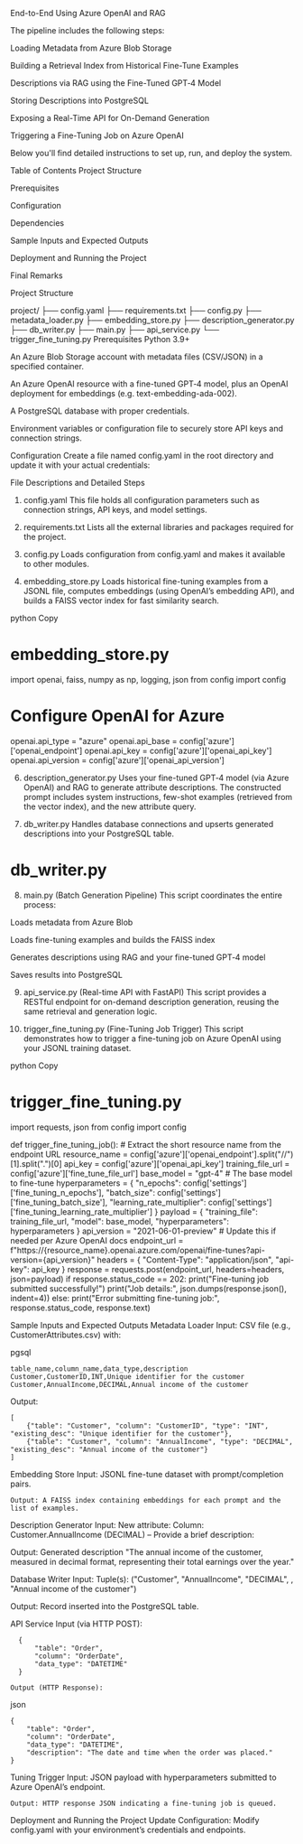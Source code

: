 End-to-End  Using Azure OpenAI and RAG

The pipeline includes the following steps:

Loading Metadata from Azure Blob Storage

Building a Retrieval Index from Historical Fine-Tune Examples

Descriptions via RAG using the Fine-Tuned GPT‑4 Model

Storing Descriptions into PostgreSQL

Exposing a Real-Time API for On-Demand Generation

Triggering a Fine-Tuning Job on Azure OpenAI

Below you'll find detailed instructions to set up, run, and deploy the system.

Table of Contents
Project Structure

Prerequisites

Configuration

Dependencies



Sample Inputs and Expected Outputs

Deployment and Running the Project

Final Remarks

Project Structure

project/
├── config.yaml
├── requirements.txt
├── config.py
├── metadata_loader.py
├── embedding_store.py
├── description_generator.py
├── db_writer.py
├── main.py
├── api_service.py
└── trigger_fine_tuning.py
Prerequisites
Python 3.9+

An Azure Blob Storage account with metadata files (CSV/JSON) in a specified container.

An Azure OpenAI resource with a fine-tuned GPT‑4 model, plus an OpenAI deployment for embeddings (e.g. text-embedding-ada-002).

A PostgreSQL database with proper credentials.

Environment variables or configuration file to securely store API keys and connection strings.

Configuration
Create a file named config.yaml in the root directory and update it with your actual credentials:

File Descriptions and Detailed Steps
1. config.yaml
This file holds all configuration parameters such as connection strings, API keys, and model settings.

2. requirements.txt
Lists all the external libraries and packages required for the project.

3. config.py
Loads configuration from config.yaml and makes it available to other modules.

5. embedding_store.py
Loads historical fine-tuning examples from a JSONL file, computes embeddings (using OpenAI’s embedding API), and builds a FAISS vector index for fast similarity search.

python
Copy
# embedding_store.py
import openai, faiss, numpy as np, logging, json
from config import config

# Configure OpenAI for Azure
openai.api_type = "azure"
openai.api_base = config['azure']['openai_endpoint']
openai.api_key = config['azure']['openai_api_key']
openai.api_version = config['azure']['openai_api_version']

6. description_generator.py
Uses your fine-tuned GPT‑4 model (via Azure OpenAI) and RAG to generate attribute descriptions.
The constructed prompt includes system instructions, few-shot examples (retrieved from the vector index), and the new attribute query.


7. db_writer.py
Handles database connections and upserts generated descriptions into your PostgreSQL table.


# db_writer.py

8. main.py (Batch Generation Pipeline)
This script coordinates the entire process:

Loads metadata from Azure Blob

Loads fine-tuning examples and builds the FAISS index

Generates descriptions using RAG and your fine-tuned GPT‑4 model

Saves results into PostgreSQL

9. api_service.py (Real-time API with FastAPI)
This script provides a RESTful endpoint for on-demand description generation, reusing the same retrieval and generation logic.


10. trigger_fine_tuning.py (Fine-Tuning Job Trigger)
This script demonstrates how to trigger a fine-tuning job on Azure OpenAI using your JSONL training dataset.

python
Copy
# trigger_fine_tuning.py
import requests, json
from config import config

def trigger_fine_tuning_job():
    # Extract the short resource name from the endpoint URL
    resource_name = config['azure']['openai_endpoint'].split("//")[1].split(".")[0]
    api_key = config['azure']['openai_api_key']
    training_file_url = config['azure']['fine_tune_file_url']
    base_model = "gpt-4"  # The base model to fine-tune
    hyperparameters = {
        "n_epochs": config['settings']['fine_tuning_n_epochs'],
        "batch_size": config['settings']['fine_tuning_batch_size'],
        "learning_rate_multiplier": config['settings']['fine_tuning_learning_rate_multiplier']
    }
    payload = {
        "training_file": training_file_url,
        "model": base_model,
        "hyperparameters": hyperparameters
    }
    api_version = "2021-06-01-preview"  # Update this if needed per Azure OpenAI docs
    endpoint_url = f"https://{resource_name}.openai.azure.com/openai/fine-tunes?api-version={api_version}"
    headers = {
        "Content-Type": "application/json",
        "api-key": api_key
    }
    response = requests.post(endpoint_url, headers=headers, json=payload)
    if response.status_code == 202:
        print("Fine-tuning job submitted successfully!")
        print("Job details:", json.dumps(response.json(), indent=4))
    else:
        print("Error submitting fine-tuning job:", response.status_code, response.text)


Sample Inputs and Expected Outputs
Metadata Loader
Input: CSV file (e.g., CustomerAttributes.csv) with:

pgsql

    table_name,column_name,data_type,description
    Customer,CustomerID,INT,Unique identifier for the customer
    Customer,AnnualIncome,DECIMAL,Annual income of the customer
Output:

    [
        {"table": "Customer", "column": "CustomerID", "type": "INT", "existing_desc": "Unique identifier for the customer"},
        {"table": "Customer", "column": "AnnualIncome", "type": "DECIMAL", "existing_desc": "Annual income of the customer"}
    ]

Embedding Store
    Input: JSONL fine-tune dataset with prompt/completion pairs.
    
    Output: A FAISS index containing embeddings for each prompt and the list of examples.

Description Generator
Input:
      New attribute:
      Column: Customer.AnnualIncome (DECIMAL) – Provide a brief description:

Output:
      Generated description 
      "The annual income of the customer, measured in decimal format, representing their total earnings over the year."

Database Writer
      Input: Tuple(s):
      ("Customer", "AnnualIncome", "DECIMAL", <generated description>, "Annual income of the customer")

Output:
      Record inserted into the PostgreSQL table.

API Service
    Input (via HTTP POST):
      
      {
          "table": "Order",
          "column": "OrderDate",
          "data_type": "DATETIME"
      }

    Output (HTTP Response):

json

    {
        "table": "Order",
        "column": "OrderDate",
        "data_type": "DATETIME",
        "description": "The date and time when the order was placed."
    }
Tuning Trigger
    Input: JSON payload with hyperparameters submitted to Azure OpenAI’s endpoint.
    
    Output: HTTP response JSON indicating a fine-tuning job is queued.

Deployment and Running the Project
    Update Configuration:
    Modify config.yaml with your environment’s credentials and endpoints.


